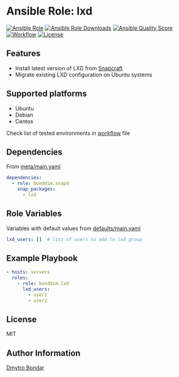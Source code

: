 # Ansible Role: lxd

[![Ansible Role](https://img.shields.io/ansible/role/51734?label=galaxy&logo=ansible)](https://galaxy.ansible.com/bonddim/lxd)
[![Ansible Role Downloads](https://img.shields.io/ansible/role/d/51734?logo=ansible)](https://galaxy.ansible.com/bonddim/lxd)
[![Ansible Quality Score](https://img.shields.io/ansible/quality/51734?logo=ansible)](https://galaxy.ansible.com/bonddim/lxd)
[![Workflow](https://img.shields.io/github/workflow/status/bonddim/ansible-role-lxd/Molecule?logo=github)](https://github.com/bonddim/ansible-role-lxd/actions)
[![License](https://img.shields.io/github/license/bonddim/ansible-role-lxd)](https://github.com/bonddim/ansible-role-lxd/blob/main/LICENSE)

## Features
* Install latest version of LXD from [Snapcraft](https://snapcraft.io/store)
* Migrate existing LXD configuration on Ubuntu systems

## Supported platforms
* Ubuntu
* Debian
* Centos

Check list of tested environments in [workflow](https://github.com/bonddim/ansible-role-lxd/blob/main/.github/workflows/molecule.yaml) file

## Dependencies
From [meta/main.yaml](https://github.com/bonddim/ansible-role-lxd/blob/main/meta/main.yml)
```yaml
dependencies:
  - role: bonddim.snapd
    snap_packages:
      - lxd
```

## Role Variables
Variables with default values from [defaults/main.yaml](https://github.com/bonddim/ansible-role-lxd/blob/main/defaults/main.yaml)
```yaml
lxd_users: []  # list of users to add to lxd group
```

## Example Playbook
```yaml
- hosts: servers
  roles:
    - role: bonddim.lxd
      lxd_users:
        - user1
        - user2
```

## License
MIT

## Author Information
[Dmytro Bondar](https://github.com/bonddim)
